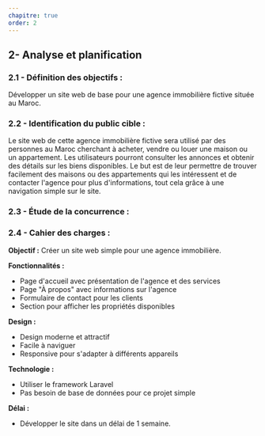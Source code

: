 ```yaml
---
chapitre: true
order: 2
---
```


## 2- Analyse et planification

### 2.1 - Définition des objectifs :

Développer un site web de base pour une agence immobilière fictive située au Maroc.

### 2.2 - Identification du public cible :

Le site web de cette agence immobilière fictive sera utilisé par des personnes au Maroc cherchant à acheter, vendre ou louer une maison ou un appartement. Les utilisateurs pourront consulter les annonces et obtenir des détails sur les biens disponibles. Le but est de leur permettre de trouver facilement des maisons ou des appartements qui les intéressent et de contacter l'agence pour plus d'informations, tout cela grâce à une navigation simple sur le site.

### 2.3 - Étude de la concurrence :
### 2.4 - Cahier des charges :

**Objectif :** Créer un site web simple pour une agence immobilière.

**Fonctionnalités :**
* Page d'accueil avec présentation de l'agence et des services
* Page "À propos" avec informations sur l'agence
* Formulaire de contact pour les clients
* Section pour afficher les propriétés disponibles

**Design :**
* Design moderne et attractif
* Facile à naviguer
* Responsive pour s'adapter à différents appareils

**Technologie :**
* Utiliser le framework Laravel
* Pas besoin de base de données pour ce projet simple

**Délai :**
* Développer le site dans un délai de 1 semaine.
